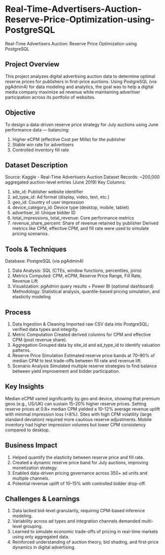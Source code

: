 # Real-Time-Advertisers-Auction-Reserve-Price-Optimization-using-PostgreSQL
Real-Time Advertisers Auction: Reserve Price Optimization using PostgreSQL

## Project Overview

This project analyzes digital advertising auction data to determine optimal reserve prices for publishers in first-price auctions.
Using PostgreSQL (via pgAdmin4) for data modeling and analytics, the goal was to help a digital media company maximize ad revenue while maintaining advertiser participation across its portfolio of websites.

## Objective

To design a data-driven reserve price strategy for July auctions using June performance data — balancing: 
1. Higher eCPM (effective Cost per Mille) for the publisher
2. Stable win rate for advertisers
3. Controlled inventory fill rate

## Dataset Description

Source: Kaggle - Real-Time Advertisers Auction Dataset
Records: ~200,000 aggregated auction-level entries (June 2019)
Key Columns:
1. site_id: Publisher website identifier
2. ad_type_id: Ad format (display, video, text, etc.)
3. geo_id: Country of user impression
4. device_category_id: Device type (desktop, mobile, tablet)
5. advertiser_id: Unique bidder ID
6. total_impressions, total_revenue: Core performance metrics
7. revenue_share_percent: Share of revenue retained by publisher
Derived metrics like CPM, effective CPM, and fill rate were used to simulate pricing scenarios.

## Tools & Techniques
Database: PostgreSQL (via pgAdmin4)
1. Data Analysis: SQL (CTEs, window functions, percentiles, joins)
2. Metrics Computed: CPM, eCPM, Reserve Price Range, Fill Rate, Revenue Lift
3. Visualization: pgAdmin query results + Power BI (optional dashboard)
Methodology: Statistical analysis, quantile-based pricing simulation, and elasticity modeling

## Process

1. Data Ingestion & Cleaning
Imported raw CSV data into PostgreSQL; verified data types and integrity.
2. Metric Computation
Created derived columns for CPM and effective CPM (post revenue share).
3. Aggregation
Grouped data by site_id and ad_type_id to identify valuation patterns.
4. Reserve Price Simulation
Estimated reserve price bands at 70–90% of median CPM to test trade-offs between fill rate and revenue lift.
5. Scenario Analysis
Simulated multiple reserve strategies to find balance between yield improvement and bidder participation.

## Key Insights

 Median eCPM varied significantly by geo and device, showing that premium geos (e.g., US/UK) can sustain 15–20% higher reserve prices.
 Setting reserve prices at 0.8× median CPM yielded a 10–12% average revenue uplift with minimal impression loss (<8%).
 Sites with high CPM volatility (large standard deviation) required more cautious reserve adjustments.
 Mobile inventory had higher impression volumes but lower CPM consistency compared to desktop.

## Business Impact
1. Helped quantify the elasticity between reserve price and fill rate.
2. Created a dynamic reserve price band for July auctions, improving monetization strategy.
3. Enabled data-driven pricing governance across 350+ ad units and multiple channels.
4. Potential revenue uplift of 10–15% with controlled bidder drop-off.

## Challenges & Learnings
1. Data lacked bid-level granularity, requiring CPM-based inference modeling.
2. Variability across ad types and integration channels demanded multi-level grouping.
3. Learned to simulate economic trade-offs of pricing in real-time markets using only aggregated data.
4. Reinforced understanding of auction theory, bid shading, and first-price dynamics in digital advertising.
